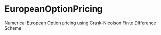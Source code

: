 # EuropeanOptionPricing
Numerical European Option pricing using Crank-Nicolson Finite DIfference Scheme
